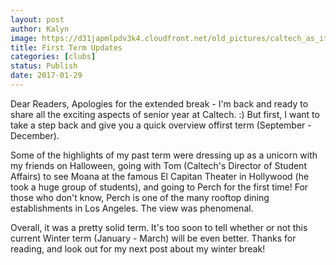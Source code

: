 ```yaml
---
layout: post
author: Kalyn
image: https://d31japmlpdv3k4.cloudfront.net/old_pictures/caltech_as_it_happens/6a0105349b8251970b01bb096dd410970d.jpg
title: First Term Updates
categories: [clubs]
status: Publish
date: 2017-01-29
---
```


Dear Readers,
Apologies for the extended break - I'm back and ready to share all the exciting aspects of senior year at Caltech. :) But first, I want to take a step back and give you a quick overview offirst term (September - December).

Some of the highlights of my past term were dressing up as a unicorn with my friends on Halloween, going with Tom (Caltech's Director of Student Affairs) to see Moana at the famous El Capitan Theater in Hollywood (he took a huge group of students), and going to Perch for the first time! For those who don't know, Perch is one of the many rooftop dining establishments in Los Angeles. The view was phenomenal.

Overall, it was a pretty solid term. It's too soon to tell whether or not this current Winter term (January - March) will be even better. Thanks for reading, and look out for my next post about my winter break!
